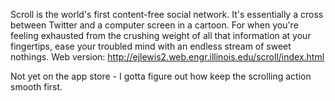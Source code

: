 Scroll is the world's first content-free social network. It's essentially a cross between Twitter and a computer screen in a cartoon. For when you're feeling exhausted from the crushing weight of all that information at your fingertips, ease your troubled mind with an endless stream of sweet nothings. Web version: http://ejlewis2.web.engr.illinois.edu/scroll/index.html

Not yet on the app store - I gotta figure out how keep the scrolling action smooth first.
